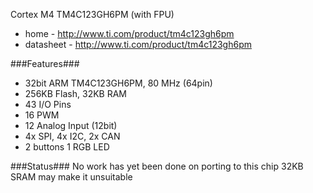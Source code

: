 Cortex M4 TM4C123GH6PM (with FPU)
* home - http://www.ti.com/product/tm4c123gh6pm
* datasheet - http://www.ti.com/product/tm4c123gh6pm


###Features###
* 32bit ARM TM4C123GH6PM, 80 MHz (64pin)
* 256KB Flash, 32KB RAM
* 43 I/O Pins
* 16 PWM
* 12 Analog Input (12bit)
* 4x SPI, 4x I2C, 2x CAN
* 2 buttons 1 RGB LED

###Status###
No work has yet been done on porting to this chip
32KB SRAM may make it unsuitable